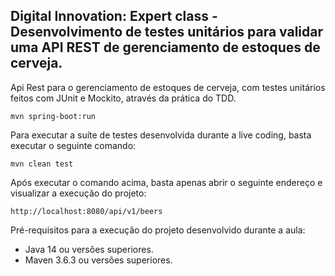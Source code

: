 <h2>Digital Innovation: Expert class - Desenvolvimento de testes unitários para validar uma API REST de gerenciamento de estoques de cerveja.</h2>

Api Rest para o gerenciamento de estoques de cerveja, com testes unitários feitos com JUnit e Mockito, através da prática do TDD.


```shell script
mvn spring-boot:run 
```

Para executar a suíte de testes desenvolvida durante a live coding, basta executar o seguinte comando:

```shell script
mvn clean test
```

Após executar o comando acima, basta apenas abrir o seguinte endereço e visualizar a execução do projeto:

```
http://localhost:8080/api/v1/beers
```

Pré-requisitos para a execução do projeto desenvolvido durante a aula:

* Java 14 ou versões superiores.
* Maven 3.6.3 ou versões superiores.



